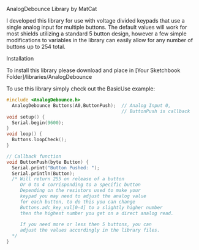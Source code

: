 AnalogDebounce Library by MatCat

I developed this library for use with voltage divided keypads that use a single analog input for multiple buttons.  The default values will work for most shields utilizing a standard 5 button design, however a few simple modifications to variables in the library can easily allow for any number of buttons up to 254 total.

Installation

To install this library please download and place in [Your Sketchbook Folder]/libraries/AnalogDebounce

To use this library simply check out the BasicUse example:

```C++
#include <AnalogDebounce.h>
  AnalogDebounce Buttons(A0,ButtonPush);  // Analog Input 0, 
                                          // ButtonPush is callback
void setup() {
  Serial.begin(9600);
}
void loop() {
  Buttons.loopCheck();
}

// Callback function
void ButtonPush(byte Button) {
  Serial.print("Button Pushed: ");
  Serial.println(Button);
  /* Will return 255 on release of a button
     Or 0 to 4 corrisponding to a specific button
     Depending on the resistors used to make your
     keypad you may need to adjust the analog value
     for each button, to do this you can change 
     Buttons.adc_key_val[0-4] to a slightly higher number
     then the highest number you get on a direct analog read.
     
     If you need more or less then 5 buttons, you can
     adjust the values accordingly in the library files.
  */
}
```